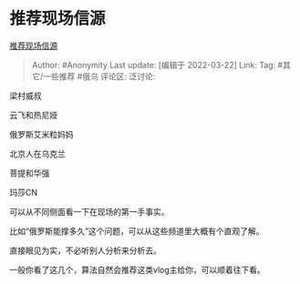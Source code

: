 # 推荐现场信源
[推荐现场信源](https://zhuanlan.zhihu.com/p/484991295)

> Author: #Anonymity
> Last update: [编辑于 2022-03-22]
> Link:
> Tag: #其它/一些推荐 #俄乌
> 评论区:
> 泛讨论:

梁村威叔

云飞和热尼娅

俄罗斯艾米粒妈妈

北京人在乌克兰

菩提和华强

玛莎CN

可以从不同侧面看一下在现场的第一手事实。

比如“俄罗斯能撑多久”这个问题，可以从这些频道里大概有个直观了解。

直接眼见为实，不必听别人分析来分析去。

一般你看了这几个，算法自然会推荐这类vlog主给你，可以顺着往下看。
